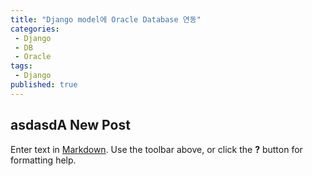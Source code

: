 ```yaml
---
title: "Django model에 Oracle Database 연동"
categories:
 - Django
 - DB
 - Oracle
tags:
 - Django
published: true
---
```

## asdasdA New Post

Enter text in [Markdown](http://daringfireball.net/projects/markdown/). Use the toolbar above, or click the **?** button for formatting help.
<!--stackedit_data:
eyJoaXN0b3J5IjpbLTE4Mzc4ODY0NzcsLTE0MjMyNjYwNjVdfQ
==
-->